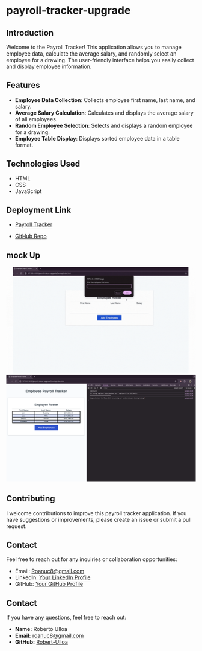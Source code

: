 # payroll-tracker-upgrade

## Introduction
Welcome to the Payroll Tracker! This application allows you to manage employee data, calculate the average salary, and randomly select an employee for a drawing. The user-friendly interface helps you easily collect and display employee information.

## Features
- **Employee Data Collection**: Collects employee first name, last name, and salary.
- **Average Salary Calculation**: Calculates and displays the average salary of all employees.
- **Random Employee Selection**: Selects and displays a random employee for a drawing.
- **Employee Table Display**: Displays sorted employee data in a table format.

## Technologies Used
- HTML
- CSS
- JavaScript

## Deployment Link
- [Payroll Tracker](https://robert-ulloa.github.io/payroll-tracker-upgrade/)

- [GitHub Repo](https://github.com/Robert-Ulloa/payroll-tracker-upgrade)

## mock Up
![Gif showcasing the functionality of the Payroll Tracker](Assets/1.gif)
![Screenshot showcasing the functionality of the Payroll Tracker and the console](Assets/C31.png)


## Contributing
I welcome contributions to improve this payroll tracker application. If you have suggestions or improvements, please create an issue or submit a pull request.

## Contact
Feel free to reach out for any inquiries or collaboration opportunities:
- Email: [Roanuc8@gmail.com](mailto:your-email@example.com)
- LinkedIn: [Your LinkedIn Profile](https://www.linkedin.com/in/yourusername/)
- GitHub: [Your GitHub Profile](https://github.com/yourusername)

## Contact
If you have any questions, feel free to reach out:

- **Name:** Roberto Ulloa
- **Email:** roanuc8@gmail.com
- **GitHub:** [Robert-Ulloa](https://github.com/Robert-Ulloa)
